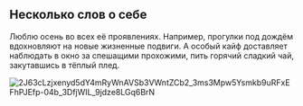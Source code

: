 ## Несколько слов о себе

Люблю осень во всех её проявлениях. Например, прогулки под дождём вдохновляют на новые жизненные подвиги. А особый кайф доставляет наблюдать в окно за спешащими прохожими, пить горячий сладкий чай, закутавшись в тёплый плед. 

![2J63cLzjxenyd5dY4mRyWnAVSb3VWntZCb2_3ms3Mpw5Ysmkb9uRFxEFhPJEfp-04b_3DfjWIL_9jdze8LGq6BrN](https://user-images.githubusercontent.com/121941801/211597358-67d04b44-92ad-46f7-b7d6-aabb02bc1edf.jpg)
